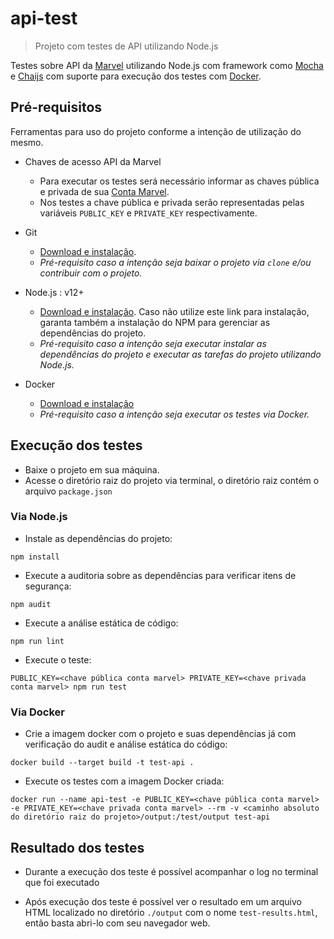 # api-test
> Projeto com testes de API utilizando Node.js

Testes sobre API da [Marvel](https://developer.marvel.com/docs#!/public/) utilizando Node.js com framework como [Mocha](https://mochajs.org/) e [Chaijs](https://www.chaijs.com/) com suporte para execução dos testes com [Docker](https://docs.docker.com/).


## Pré-requisitos
Ferramentas para uso do projeto conforme a intenção de utilização do mesmo.

* Chaves de acesso API da Marvel
    * Para executar os testes será necessário informar as chaves pública e privada de sua [Conta Marvel](https://developer.marvel.com/documentation/authorization).
    * Nos testes a chave pública e privada serão representadas pelas variáveis `PUBLIC_KEY` e `PRIVATE_KEY` respectivamente.

* Git
    * [Download e instalação](https://git-scm.com/downloads).
    * _Pré-requisito caso a intenção seja baixar o projeto via `clone` e/ou contribuir com o projeto._

* Node.js : v12+
    * [Download e instalação](https://nodejs.org/en/download/). Caso não utilize este link para instalação, garanta também a instalação do NPM para gerenciar as dependências do projeto.
    * _Pré-requisito caso a intenção seja executar instalar as dependências do projeto e executar as tarefas do projeto utilizando Node.js._

* Docker
    * [Download e instalação](https://docs.docker.com/get-docker/)
    * _Pré-requisito caso a intenção seja executar os testes via Docker._

## Execução dos testes

* Baixe o projeto em sua máquina.
* Acesse o diretório raiz do projeto via terminal, o diretório raiz contém o arquivo `package.json`

### Via Node.js

* Instale as dependências do projeto:
```
npm install
```

* Execute a auditoria sobre as dependências para verificar itens de segurança:
```
npm audit
```

* Execute a análise estática de código:
```
npm run lint
```

* Execute o teste:
```
PUBLIC_KEY=<chave pública conta marvel> PRIVATE_KEY=<chave privada conta marvel> npm run test
```
### Via Docker

* Crie a imagem docker com o projeto e suas dependências já com verificação do audit e análise estática do código:
```
docker build --target build -t test-api .
```

* Execute os testes com a imagem Docker criada:
```
docker run --name api-test -e PUBLIC_KEY=<chave pública conta marvel> -e PRIVATE_KEY=<chave privada conta marvel> --rm -v <caminho absoluto do diretório raiz do projeto>/output:/test/output test-api
```

## Resultado dos testes

* Durante a execução dos teste é possível acompanhar o log no terminal que foi executado


* Após execução dos teste é possível ver o resultado em um arquivo HTML localizado no diretório `./output` com o nome `test-results.html`, então basta abri-lo com seu navegador web.